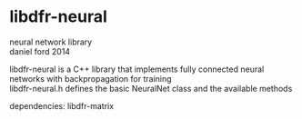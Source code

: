 libdfr-neural  
=================

neural network library  
daniel ford 2014  

libdfr-neural is a C++ library that implements fully connected neural networks
with backpropagation for training  
libdfr-neural.h defines the basic NeuralNet class and the available methods  

dependencies: libdfr-matrix